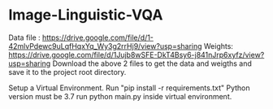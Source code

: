 # Image-Linguistic-VQA
Data file : https://drive.google.com/file/d/1-42mlvPdewc9uLqfHqxYq_Wy3g2rrHj9/view?usp=sharing
Weights: https://drive.google.com/file/d/1Jujb8wSFE-DkT4Bsy6-j841nJrp6xyfz/view?usp=sharing
Download the above 2 files to get the data and weigths and save it to the project root directory.

Setup a Virtual Environment.
Run "pip install -r requirements.txt"
Python version must be 3.7
run python main.py inside virtual environment.

